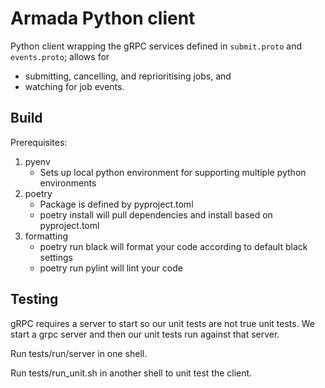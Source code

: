 # Armada Python client


Python client wrapping the gRPC services defined in `submit.proto` and `events.proto`; allows for

- submitting, cancelling, and reprioritising jobs, and
- watching for job events.



## Build
Prerequisites:

1) pyenv
    - Sets up local python environment for supporting multiple python environments
2) poetry
    - Package is defined by pyproject.toml
    - poetry install will pull dependencies and install based on pyproject.toml
3) formatting
    - poetry run black will format your code according to default black settings
    - poetry run pylint will lint your code


## Testing
gRPC requires a server to start so our unit tests are not true unit tests.  We start a grpc server and then our unit tests run against that server.

Run tests/run/server in one shell.

Run tests/run_unit.sh in another shell to unit test the client.

